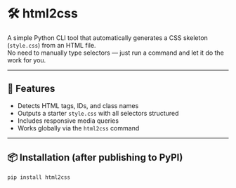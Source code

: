 # 🛠 html2css

A simple Python CLI tool that automatically generates a CSS skeleton (`style.css`) from an HTML file.  
No need to manually type selectors — just run a command and let it do the work for you.

---

## 🚀 Features

- Detects HTML tags, IDs, and class names
- Outputs a starter `style.css` with all selectors structured
- Includes responsive media queries
- Works globally via the `html2css` command

---

## 📦 Installation (after publishing to PyPI)

```bash
pip install html2css
